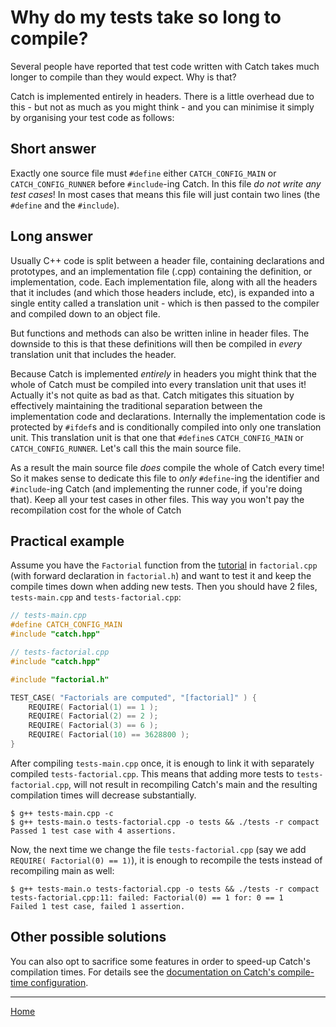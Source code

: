 <a id="top"></a>
# Why do my tests take so long to compile?

Several people have reported that test code written with Catch takes much longer to compile than they would expect. Why is that?

Catch is implemented entirely in headers. There is a little overhead due to this - but not as much as you might think - and you can minimise it simply by organising your test code as follows:

## Short answer
Exactly one source file must ```#define``` either ```CATCH_CONFIG_MAIN``` or ```CATCH_CONFIG_RUNNER``` before ```#include```-ing Catch. In this file *do not write any test cases*! In most cases that means this file will just contain two lines (the ```#define``` and the ```#include```).

## Long answer

Usually C++ code is split between a header file, containing declarations and prototypes, and an implementation file (.cpp) containing the definition, or implementation, code. Each implementation file, along with all the headers that it includes (and which those headers include, etc), is expanded into a single entity called a translation unit - which is then passed to the compiler and compiled down to an object file.

But functions and methods can also be written inline in header files. The downside to this is that these definitions will then be compiled in *every* translation unit that includes the header.

Because Catch is implemented *entirely* in headers you might think that the whole of Catch must be compiled into every translation unit that uses it! Actually it's not quite as bad as that. Catch mitigates this situation by effectively maintaining the traditional separation between the implementation code and declarations. Internally the implementation code is protected by ```#ifdef```s and is conditionally compiled into only one translation unit. This translation unit is that one that ```#define```s ```CATCH_CONFIG_MAIN``` or ```CATCH_CONFIG_RUNNER```. Let's call this the main source file.

As a result the main source file *does* compile the whole of Catch every time! So it makes sense to dedicate this file to *only* ```#define```-ing the identifier and ```#include```-ing Catch (and implementing the runner code, if you're doing that). Keep all your test cases in other files. This way you won't pay the recompilation cost for the whole of Catch 

## Practical example
Assume you have the `Factorial` function from the [tutorial](tutorial.md#top) in `factorial.cpp` (with forward declaration in `factorial.h`) and want to test it and keep the compile times down when adding new tests. Then you should have 2 files, `tests-main.cpp` and `tests-factorial.cpp`:

```cpp
// tests-main.cpp
#define CATCH_CONFIG_MAIN
#include "catch.hpp"
```

```cpp
// tests-factorial.cpp
#include "catch.hpp"

#include "factorial.h"

TEST_CASE( "Factorials are computed", "[factorial]" ) {
    REQUIRE( Factorial(1) == 1 );
    REQUIRE( Factorial(2) == 2 );
    REQUIRE( Factorial(3) == 6 );
    REQUIRE( Factorial(10) == 3628800 );
}
```

After compiling `tests-main.cpp` once, it is enough to link it with separately compiled `tests-factorial.cpp`. This means that adding more tests to `tests-factorial.cpp`, will not result in recompiling Catch's main and the resulting compilation times will decrease substantially.

```
$ g++ tests-main.cpp -c
$ g++ tests-main.o tests-factorial.cpp -o tests && ./tests -r compact
Passed 1 test case with 4 assertions.
```

Now, the next time we change the file `tests-factorial.cpp` (say we add `REQUIRE( Factorial(0) == 1)`), it is enough to recompile the tests instead of recompiling main as well:

```
$ g++ tests-main.o tests-factorial.cpp -o tests && ./tests -r compact
tests-factorial.cpp:11: failed: Factorial(0) == 1 for: 0 == 1
Failed 1 test case, failed 1 assertion.
```

## Other possible solutions
You can also opt to sacrifice some features in order to speed-up Catch's compilation times. For details see the [documentation on Catch's compile-time configuration](configuration.md#other-toggles).

---

[Home](Readme.md#top)
